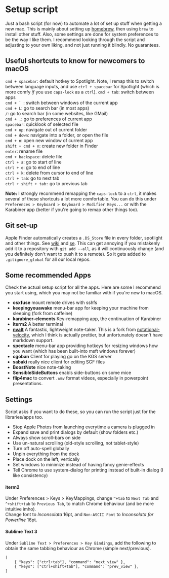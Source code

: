 # Setup script

Just a bash script (for now) to automate a lot of set up stuff when getting a new mac. This is mainly about setting up [homebrew](http://brew.sh/), then using `brew` to install other stuff.
Also, some settings are done for system preferences to be the way I like them.
I recommend looking through the script and adjusting to your own liking, and not just running it blindly.
No guarantees.

## Useful shortcuts to know for newcomers to macOS  

`cmd + spacebar`: default hotkey to Spotlight. Note, I remap this to switch between language inputs, and use `ctrl + spacebar` for Spotlight (which is more comfy _if_ you use `caps-lock` as a `ctrl`).
`cmd + tab`: switch between apps  
``cmd + ` ``: switch between windows of the current app  
`cmd + L`: go to search bar (in most apps)  
`/`: go to search bar (in some websites, like GMail)  
`cmd + ,`: go to preferences of current app  
`spacebar`: quicklook of selected file  
`cmd + up`: navigate out of current folder  
`cmd + down`: navigate into a folder, or open the file  
`cmd + n`: open new window of current app  
`shift + cmd + n`: create new folder in Finder  
`enter`: rename file  
`cmd + backspace`: delete file  
`ctrl + a`: go to start of line  
`ctrl + e`: go to end of line  
`ctrl + k`: delete from cursor to end of line  
`ctrl + tab`: go to next tab  
`ctrl + shift + tab:` go to previous tab  

**Note:** I strongly recommend remapping the `caps-lock` to a `ctrl`, it makes several of these shortcuts a lot more comfortable. You can do this under `Preferences > Keyboard > Keyboard > Modifier Keys...` or with the Karabiner app (better if you're going to remap other things too).

## Git set-up
Apple Finder automatically creates a `.DS_Store` file in every folder, spotlight and other things. See [wiki](https://en.wikipedia.org/wiki/.DS_Store) and [se](http://apple.stackexchange.com/questions/69467/consequences-of-deleting-ds-store). This can get annoying if you mistakenly add it to a repository with `git add --all`, as it will continuously change (and you definitely don't want to push it to a remote). So it gets added to `.gitignore_global` for all our local repos.

## Some recommended Apps
Check the actual setup script for all the apps. Here are some I recommend you start using, which you may not be familiar with if you're new to macOS.

- **osxfuse** mount remote drives with sshfs
- **keepingyouawake** menu-bar app for keeping your machine from sleeping (fork from caffeine)
- **karabiner-elements** Key-remapping app, the continuation of Karabiner
- **iterm2** A better terminal
- [**nvalt**](http://brettterpstra.com/projects/nvalt/) A fantastic, lightweight note-taker. This is a fork from [notational-velocity](http://notational.net/), which I think is actually prettier, but unfortunately doesn't have markdown support.
- **spectacle** menu-bar app providing hotkeys for resizing windows how you want (which has been built-into msft windows forever)
- **cgoban** Client for playing go on the KGS server
- **sabaki** really nice client for editing SGF files
- **BoostNote** nice note-taking
- **SensibleSideButtons** enabls side-buttons on some mice
- **flip4mac** to convert `.wmv` format videos, especially in powerpoint presentations.

## Settings
Script asks if you want to do these, so you can run the script just for the libraries/apps too.

- Stop Apple Photos from launching everytime a camera is plugged in
- Expand save and print dialogs by default (show folders etc.)
- Always show scroll-bars on side
- Use un-natural scrolling (old-style scrolling, not tablet-style)
- Turn off auto-spell globally
- Unpin everything from the dock
- Place dock on the left, vertically
- Set windows to minimize instead of having fancy genie-effects
- Tell Chrome to use system-dialog for printing instead of built-in dialog (I like consistency) 

#### iterm2
Under Preferences > Keys > KeyMappings, change `^+tab` to `Next Tab` and `^+shift+tab` to `Previous Tab`, to match Chrome behaviour (and be more intuitive imho).  
Change font to _Inconsolata_ 16pt, and `Non-ASCII Font` to _Inconsolata for Powerline_ 16pt.

#### Sublime Text 3
Under `Sublime Text > Preferences > Key Bindings`, add the following to obtain the same tabbing behaviour as Chrome (simple next/previous).  
```
[
    { "keys": ["ctrl+tab"], "command": "next_view" },
    { "keys": ["ctrl+shift+tab"], "command": "prev_view" },
]
```
